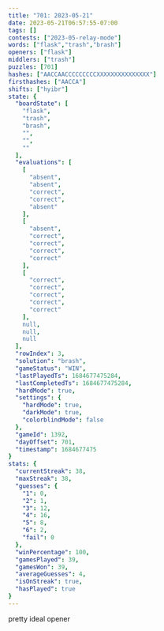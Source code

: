 ```yaml
---
title: "701: 2023-05-21"
date: 2023-05-21T06:57:55-07:00
tags: []
contests: ["2023-05-relay-mode"]
words: ["flask","trash","brash"]
openers: ["flask"]
middlers: ["trash"]
puzzles: [701]
hashes: ["AACCAACCCCCCCCCXXXXXXXXXXXXXXX"]
firsthashes: ["AACCA"]
shifts: ["hyibr"]
state: {
  "boardState": [
    "flask",
    "trash",
    "brash",
    "",
    "",
    ""
  ],
  "evaluations": [
    [
      "absent",
      "absent",
      "correct",
      "correct",
      "absent"
    ],
    [
      "absent",
      "correct",
      "correct",
      "correct",
      "correct"
    ],
    [
      "correct",
      "correct",
      "correct",
      "correct",
      "correct"
    ],
    null,
    null,
    null
  ],
  "rowIndex": 3,
  "solution": "brash",
  "gameStatus": "WIN",
  "lastPlayedTs": 1684677475284,
  "lastCompletedTs": 1684677475284,
  "hardMode": true,
  "settings": {
    "hardMode": true,
    "darkMode": true,
    "colorblindMode": false
  },
  "gameId": 1392,
  "dayOffset": 701,
  "timestamp": 1684677475
}
stats: {
  "currentStreak": 38,
  "maxStreak": 38,
  "guesses": {
    "1": 0,
    "2": 1,
    "3": 12,
    "4": 16,
    "5": 8,
    "6": 2,
    "fail": 0
  },
  "winPercentage": 100,
  "gamesPlayed": 39,
  "gamesWon": 39,
  "averageGuesses": 4,
  "isOnStreak": true,
  "hasPlayed": true
}
---
```

<!-- more -->
pretty ideal opener
